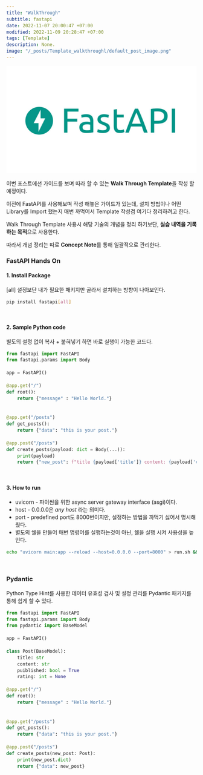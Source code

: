 ```yaml
---
title: "WalkThrough"
subtitle: fastapi
date: 2022-11-07 20:00:47 +07:00
modified: 2022-11-09 20:28:47 +07:00
tags: [Template]
description: None.
image: "/_posts/Template_walkthroughl/default_post_image.png"
---
```


![default_post_image](https://raw.githubusercontent.com/avoholo/avoholo.github.io/master/_posts/Template_walkthrough/default_post_image.png)



이번 포스트에선 가이드를 보며 따라 할 수 있는 **Walk Through Template**을 작성 할 예정이다. 

이전에 FastAPI를 사용해보며 작성 해놓은 가이드가 있는데, 설치 방법이나 어떤 Library를 Import 했는지 매번 까먹어서 Template 작성겸 여기다 정리하려고 한다.

Walk Through Template 사용시 해당 기술의 개념을 정리 하기보단, **실습 내역을 기록하는 목적**으로 사용한다.

따라서 개념 정리는 따로 **Concept Note**를 통해 일괄적으로 관리한다.



### FastAPI Hands On

#### 1. Install Package

[all] 설정보단 내가 필요한 패키지만 골라서 설치하는 방향이 나아보인다.

~~~bash
pip install fastapi[all]
~~~

<br>

#### 2.  Sample Python code

별도의 설정 없이 복사 + 붙혀넣기 하면 바로 실행이 가능한 코드다.

~~~python
from fastapi import FastAPI
from fastapi.params import Body

app = FastAPI()

@app.get("/")
def root():
	return {"message" : "Hello World."}


@app.get("/posts")
def get_posts():
	return {"data": "this is your post."}

@app.post("/posts")
def create_posts(payload: dict = Body(...)):
	print(payload)
	return {"new_post": f"title {payload['title']} content: {payload['content']}"}
~~~

<br>

#### 3. How to run

- uvicorn - 파이썬을 위한 async server gateway interface (asgi)이다.
- host - 0.0.0.0은 *any host* 라는 의미다.
- port - predefined port도 8000번이지만, 설정하는 방법을 까먹기 싫어서 명시해줬다.
- 별도의 쉘을 만들어 매번 명령어를 실행하는것이 아닌, 쉘을 실행 시켜 사용성을 높인다.

~~~bash
echo "uvicorn main:app --reload --host=0.0.0.0 --port=8000" > run.sh && chmod +x run.sh
~~~

<br>



### Pydantic
Python Type Hint를 사용한 데이터 유효성 검사 및 설정 관리를 Pydantic 패키지를 통해 쉽게 할 수 있다.

~~~python
from fastapi import FastAPI
from fastapi.params import Body
from pydantic import BaseModel

app = FastAPI()

class Post(BaseModel):
	title: str
	content: str
	puiblished: bool = True
	rating: int = None

@app.get("/")
def root():
	return {"message" : "Hello World."}


@app.get("/posts")
def get_posts():
	return {"data": "this is your post."}

@app.post("/posts")
def create_posts(new_post: Post):
	print(new_post.dict)
	return {"data": new_post}
~~~


